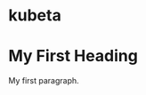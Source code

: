 # kubeta
<!DOCTYPE html>
<html>
<body>

<h1>My First Heading</h1>
<p>My first paragraph.</p>

</body>
</html>
